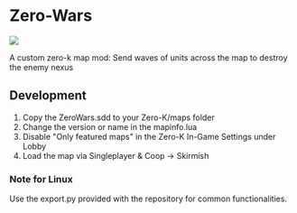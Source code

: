 # Zero-Wars
![](icon.png)

A custom zero-k map mod: Send waves of units across the map to destroy the enemy nexus

## Development ##

1. Copy the ZeroWars.sdd to your Zero-K/maps folder
2. Change the version or name in the mapinfo.lua
3. Disable "Only featured maps" in the Zero-K In-Game Settings under Lobby
4. Load the map via Singleplayer & Coop -> Skirmish

### Note for Linux ###
Use the export.py provided with the repository for common functionalities.
